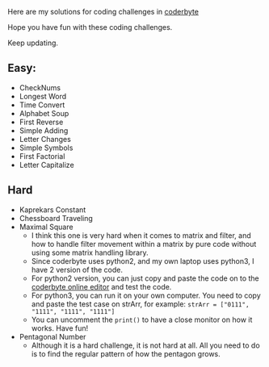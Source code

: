 Here are my solutions for coding challenges in [coderbyte](https://www.coderbyte.com)

Hope you have fun with these coding challenges.

Keep updating.

## Easy:
- CheckNums
- Longest Word 
- Time Convert
- Alphabet Soup
- First Reverse
- Simple Adding
- Letter Changes
- Simple Symbols
- First Factorial
- Letter Capitalize

## Hard
- Kaprekars Constant 
- Chessboard Traveling
- Maximal Square
  - I think this one is very hard when it comes to matrix and filter, and how to handle filter movement within a matrix by pure code without using some matrix handling library.
  - Since coderbyte uses python2, and my own laptop uses python3, I have 2 version of the code. 
  - For python2 version, you can just copy and paste the code on to the [coderbyte online editor](https://www.coderbyte.com/information/Maximal%20Square) and test the code.
  - For python3, you can run it on your own computer. You need to copy and paste the test case on strArr, for example: `strArr = ["0111", "1111", "1111", "1111"]`
  - You can uncomment the `print()` to have a close monitor on how it works. Have fun!
- Pentagonal Number
  - Although it is a hard challenge, it is not hard at all. All you need to do is to find the regular pattern of how the pentagon grows.